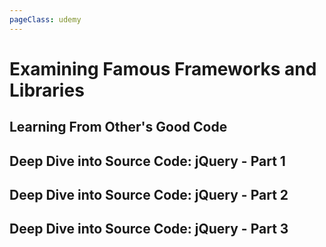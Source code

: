 ```yaml
---
pageClass: udemy
---
```


# Examining Famous Frameworks and Libraries

## Learning From Other's Good Code

## Deep Dive into Source Code: jQuery - Part 1

## Deep Dive into Source Code: jQuery - Part 2

## Deep Dive into Source Code: jQuery - Part 3
